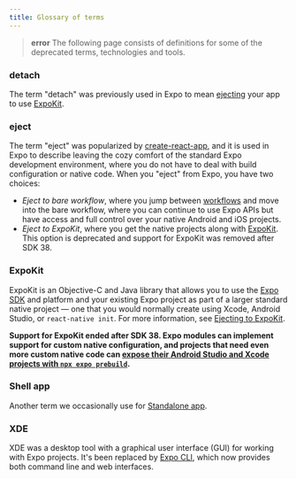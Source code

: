 ```yaml
---
title: Glossary of terms
---
```


> **error** The following page consists of definitions for some of the deprecated terms, technologies and tools.

### detach

The term "detach" was previously used in Expo to mean [ejecting](#eject) your app to use [ExpoKit](#expokit).

### eject

The term "eject" was popularized by [create-react-app](https://github.com/facebook/create-react-app), and it is used in Expo to describe leaving the cozy comfort of the standard Expo development environment, where you do not have to deal with build configuration or native code. When you "eject" from Expo, you have two choices:

- _Eject to bare workflow_, where you jump between [workflows](/archive/managed-vs-bare/) and move into the bare workflow, where you can continue to use Expo APIs but have access and full control over your native Android and iOS projects.
- _Eject to ExpoKit_, where you get the native projects along with [ExpoKit](#expokit). This option is deprecated and support for ExpoKit was removed after SDK 38.

### ExpoKit

ExpoKit is an Objective-C and Java library that allows you to use the [Expo SDK](/more/glossary-of-terms/#expo-sdk) and platform and your existing Expo project as part of a larger standard native project — one that you would normally create using Xcode, Android Studio, or `react-native init`. For more information, see [Ejecting to ExpoKit](/archive/expokit/eject/).

**Support for ExpoKit ended after SDK 38. Expo modules can implement support for custom native configuration, and projects that need even more custom native code can [expose their Android Studio and Xcode projects with `npx expo prebuild`](/workflow/customizing/).**

### Shell app

Another term we occasionally use for [Standalone app](/more/glossary-of-terms/#standalone-app).

### XDE

XDE was a desktop tool with a graphical user interface (GUI) for working with Expo projects. It's been replaced by [Expo CLI](/more/expo-cli/), which now provides both command line and web interfaces.